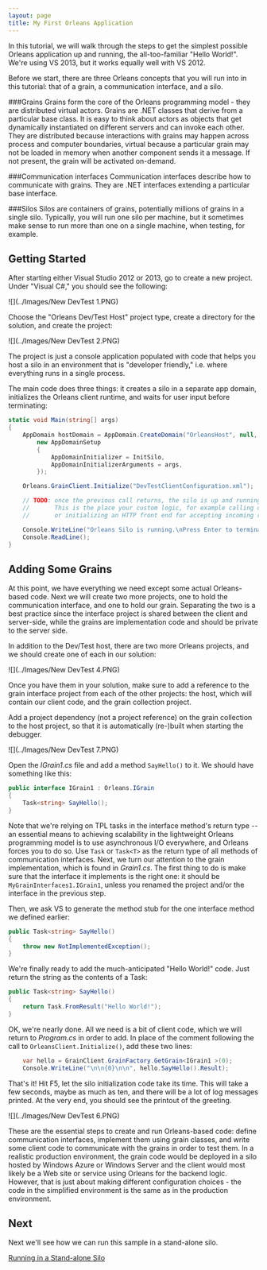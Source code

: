 ```yaml
---
layout: page
title: My First Orleans Application
---
```


In this tutorial, we will walk through the steps to get the simplest possible Orleans application up and running, the all-too-familiar "Hello World!". 
We're using VS 2013, but it works equally well with VS 2012.

Before we start, there are three Orleans concepts that you will run into in this tutorial: that of a grain, a communication interface, and a silo.

###Grains
Grains form the core of the Orleans programming model - they are distributed virtual actors. 
Grains are .NET classes that derive from a particular base class. 
It is easy to think about actors as objects that get dynamically instantiated on different servers and can invoke each other. 
They are distributed because interactions with grains may happen across process and computer boundaries, virtual because a particular grain may not be loaded in memory when another component sends it a message. 
If not present, the grain will be activated on-demand.

###Communication interfaces
Communication interfaces describe how to communicate with grains. 
They are .NET interfaces extending a particular base interface.

###Silos
Silos are containers of grains, potentially millions of grains in a single silo. 
Typically, you will run one silo per machine, but it sometimes make sense to run more than one on a single machine, when testing, for example.

## Getting Started

After starting either Visual Studio 2012 or 2013, go to create a new project. 
Under "Visual C#," you should see the following:

![](../Images/New DevTest 1.PNG)

Choose the "Orleans Dev/Test Host" project type, create a directory for the solution, and create the project:

![](../Images/New DevTest 2.PNG)

The project is just a console application populated with code that helps you host a silo in an environment that is "developer friendly," i.e. where everything runs in a single process.

The main code does three things: it creates a silo in a separate app domain, initializes the Orleans client runtime, and waits for user input before terminating:


``` csharp
static void Main(string[] args)
{
    AppDomain hostDomain = AppDomain.CreateDomain("OrleansHost", null, 
        new AppDomainSetup
        {
            AppDomainInitializer = InitSilo,
            AppDomainInitializerArguments = args,
        });

    Orleans.GrainClient.Initialize("DevTestClientConfiguration.xml");

    // TODO: once the previous call returns, the silo is up and running.
    //       This is the place your custom logic, for example calling client logic
    //       or initializing an HTTP front end for accepting incoming requests.

    Console.WriteLine("Orleans Silo is running.\nPress Enter to terminate...");
    Console.ReadLine();
}
```

## Adding Some Grains

At this point, we have everything we need except some actual Orleans-based code. 
Next we will create two more projects, one to hold the communication interface, and one to hold our grain. 
Separating the two is a best practice since the interface project is shared between the client and server-side, while the grains are implementation code and should be private to the server side.

In addition to the Dev/Test host, there are two more Orleans projects, and we should create one of each in our solution:

![](../Images/New DevTest 4.PNG)

Once you have them in your solution, make sure to add a reference to the grain interface project from each of the other projects: the host, which will contain our client code, and the grain collection project. 

Add a project dependency (not a project reference) on the grain collection to the host project, so that it is automatically (re-)built when starting the debugger.

![](../Images/New DevTest 7.PNG)

Open the _IGrain1.cs_ file and add a method `SayHello()` to it. 
We should have something like this:


``` csharp
public interface IGrain1 : Orleans.IGrain
{
    Task<string> SayHello();
}
```


Note that we're relying on TPL tasks in the interface method's return type -- an essential means to achieving scalability in the lightweight Orleans programming model is to use asynchronous I/O everywhere, and Orleans forces you to do so. 
Use `Task` or `Task<T>` as the return type of all methods of communication interfaces.
Next, we turn our attention to the grain implementation, which is found in _Grain1.cs_. The first thing to do is make sure that the interface it implements is the right one: it should be `MyGrainInterfaces1.IGrain1`, unless you renamed the project and/or the interface in the previous step.

Then, we ask VS to generate the method stub for the one interface method we defined earlier:

``` csharp
public Task<string> SayHello()
{
    throw new NotImplementedException();
}
```


We're finally ready to add the much-anticipated "Hello World!" code. 
Just return the string as the contents of a Task:


``` csharp
public Task<string> SayHello()
{
    return Task.FromResult("Hello World!");
}
```

OK, we're nearly done. 
All we need is a bit of client code, which we will return to _Program.cs_ in order to add. 
In place of the comment following the call to `OrleansClient.Initialize()`, add these two lines:


``` csharp
    var hello = GrainClient.GrainFactory.GetGrain<IGrain1 >(0);
    Console.WriteLine("\n\n{0}\n\n", hello.SayHello().Result);
```


That's it! 
Hit F5, let the silo initialization code take its time. 
This will take a few seconds, maybe as much as ten, and there will be a lot of log messages printed. 
At the very end, you should see the printout of the greeting.

![](../Images/New DevTest 6.PNG)

These are the essential steps to create and run Orleans-based code: define communication interfaces, implement them using grain classes, and write some client code to communicate with the grains in order to test them. 
In a realistic production environment, the grain code would be deployed in a silo hosted by Windows Azure or Windows Server and the client would most likely be a Web site or service using Orleans for the backend logic. 
However, that is just about making different configuration choices - the code in the simplified environment is the same as in the production environment.


## Next

Next we'll see how we can run this sample in a stand-alone silo.

[Running in a Stand-alone Silo](Running-in-a-Stand-alone-Silo)
